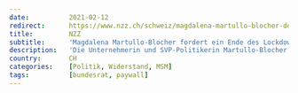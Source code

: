 ```yaml
---
date:          2021-02-12
redirect:      https://www.nzz.ch/schweiz/magdalena-martullo-blocher-der-bund-hat-eine-diktatur-eingefuehrt-er-hat-die-demokratie-ausgeschaltet-ld.1601336
title:         NZZ
subtitle:      'Magdalena Martullo-Blocher fordert ein Ende des Lockdowns'
description:   'Die Unternehmerin und SVP-Politikerin Martullo-Blocher fordert ein Ende des teilweisen Lockdowns in der Schweiz. Die sozialen und finanziellen Kosten für die Massnahmen seien zu hoch, der Nutzen zu gering. Sie sagt: «Der Bund regiert mit Schreckensszenarien, damit er die Macht behalten kann.»'
country:       CH
categories:    [Politik, Widerstand, MSM]
tags:          [bundesrat, paywall]
---
```

